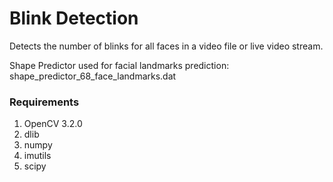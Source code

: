 # Blink Detection

Detects the number of blinks for all faces in a video file or live video stream.

Shape Predictor used for facial landmarks prediction: shape_predictor_68_face_landmarks.dat

### Requirements
1. OpenCV 3.2.0
2. dlib
3. numpy
4. imutils
5. scipy
